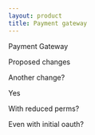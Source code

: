 ```yaml
---
layout: product
title: Payment gateway
---
```

Payment Gateway

Proposed changes

Another change?

Yes

With reduced perms?

Even with initial oauth?
